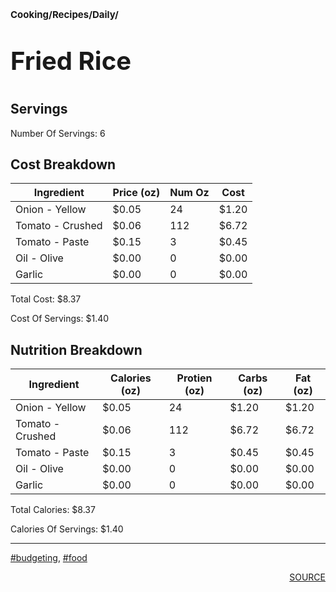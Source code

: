 # <p style='font-size: 15px;'>Cooking/Recipes/Daily/</p>
# <p style='font-size: 40px;'>Fried Rice</p>

## Servings

Number Of Servings: 6

## Cost Breakdown

<div class='table-container'><table><thead>
<tr>
<th>Ingredient</th>
<th>Price (oz)</th>
<th>Num Oz</th>
<th>Cost</th>
</tr>
</thead><tbody><tr>
<td>Onion - Yellow</td>
<td>$0.05</td>
<td>24</td>
<td>$1.20</td>
</tr>
<tr>
<td>Tomato - Crushed</td>
<td>$0.06</td>
<td>112</td>
<td>$6.72</td>
</tr>
<tr>
<td>Tomato - Paste</td>
<td>$0.15</td>
<td>3</td>
<td>$0.45</td>
</tr>
<tr>
<td>Oil - Olive</td>
<td>$0.00</td>
<td>0</td>
<td>$0.00</td>
</tr>
<tr>
<td>Garlic</td>
<td>$0.00</td>
<td>0</td>
<td>$0.00</td>
</tr>
</tbody></table></div>


Total Cost: $8.37

Cost Of Servings: $1.40

## Nutrition Breakdown

<div class='table-container'><table><thead>
<tr>
<th>Ingredient</th>
<th>Calories (oz)</th>
<th>Protien (oz)</th>
<th>Carbs (oz)</th>
<th>Fat (oz)</th>
</tr>
</thead><tbody><tr>
<td>Onion - Yellow</td>
<td>$0.05</td>
<td>24</td>
<td>$1.20</td>
<td>$1.20</td>
</tr>
<tr>
<td>Tomato - Crushed</td>
<td>$0.06</td>
<td>112</td>
<td>$6.72</td>
<td>$6.72</td>
</tr>
<tr>
<td>Tomato - Paste</td>
<td>$0.15</td>
<td>3</td>
<td>$0.45</td>
<td>$0.45</td>
</tr>
<tr>
<td>Oil - Olive</td>
<td>$0.00</td>
<td>0</td>
<td>$0.00</td>
<td>$0.00</td>
</tr>
<tr>
<td>Garlic</td>
<td>$0.00</td>
<td>0</td>
<td>$0.00</td>
<td>$0.00</td>
</tr>
</tbody></table></div>


Total Calories: $8.37

Calories Of Servings: $1.40

<div style='page-break-after: always;'></div>
<div style='page-break-after: always;'></div>

<hr/>

<div style='page-break-after: always;'></div>
<div style='page-break-after: always;'></div>

<a href='tag-budgeting.html'>#budgeting</a>, <a href='tag-food.html'>#food</a>
<div style='page-break-after: always;'></div>

<div style='text-align: right'>
<a href='https://www.youtube.com/watch?v=lChIsYoLne0&t=486s'>SOURCE</a>
</div>
